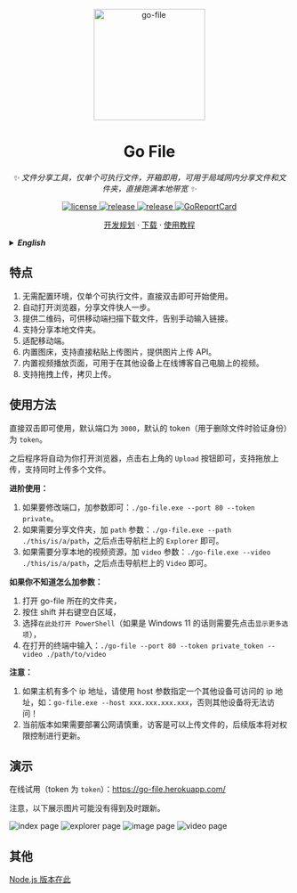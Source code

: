 <p align="center">
  <a href="https://github.com/songquanpeng/go-file"><img src="https://user-images.githubusercontent.com/39998050/108494937-1a573e80-72e3-11eb-81c3-5545d7c2ed6e.jpg" width="200" height="200" alt="go-file"></a>
</p>

<div align="center">

# Go File

_✨ 文件分享工具，仅单个可执行文件，开箱即用，可用于局域网内分享文件和文件夹，直接跑满本地带宽 ✨_  

</div>

<p align="center">
  <a href="https://raw.githubusercontent.com/songquanpeng/go-file/master/LICENSE">
    <img src="https://img.shields.io/github/license/songquanpeng/go-file?color=brightgreen" alt="license">
  </a>
  <a href="https://github.com/songquanpeng/go-file/releases/latest">
    <img src="https://img.shields.io/github/v/release/songquanpeng/go-file?color=brightgreen&include_prereleases" alt="release">
  </a>
  <a href="https://github.com/songquanpeng/go-file/releases/latest">
    <img src="https://img.shields.io/github/downloads/songquanpeng/go-file/total?color=brightgreen&include_prereleases" alt="release">
  </a>
  <a href="https://goreportcard.com/report/github.com/songquanpeng/go-file">
  <img src="https://goreportcard.com/badge/github.com/songquanpeng/go-file" alt="GoReportCard">
  </a>
</p>

<p align="center">
  <a href="https://github.com/songquanpeng/go-file/projects/1">开发规划</a>
  ·
  <a href="https://github.com/songquanpeng/go-file/releases">下载</a>
  ·
  <a href="https://iamazing.cn/page/LAN-SHARE-使用教程">使用教程</a>
</p>


<details>
<summary><strong><i>English</i></strong></summary>
<div>

## Description
File sharing tool, can be used to share files in a LAN.

## Features
1. No need to configure environment and there is only a single executable file.
2. Automatically open browser to make you share file more quickly.
3. Generate QR codes for your mobile phone to scan.
4. Easily share all the content of a local dir.

## Usage
Just double-click to use with default port `3000` and default token (used to verify identity when user try to delete files) `token`.

If you want to change the port and token, run it like this:`./go-file.exe --port 80 --token private`.

Your can also public a local path by providing a `path` like this : `./go-file.exe --path ./this/is/a/path` 

```
Usage of go-file.exe:
  -host string
        the server's ip address or domain (default "localhost")
  -path string
        specify a local path to public
  -port int
        specify the server listening port. (default 3000)
  -token string
        specify the private token. (default "token")
  -video string
        specify a video folder to public
```

## Demo
Please visit https://go-file.herokuapp.com/ to have a try yourself.

![index page](https://user-images.githubusercontent.com/39998050/130427067-80bf3cc5-5fee-488a-bea5-e323b9458064.png)
![explorer page](https://user-images.githubusercontent.com/39998050/177032568-8af95d7e-87ab-4e60-804b-5e49addfb6ab.png)
![image page](https://user-images.githubusercontent.com/39998050/177032659-c8c68186-09f4-4142-9f57-70bcb4a4cda1.png)
![video page](https://user-images.githubusercontent.com/39998050/177032588-8946abde-a8da-45a2-a389-c16dba9cea34.png)


## Others
[Node.js version is here.](https://github.com/songquanpeng/lan-share)
</div>
</details>


## 特点
1. 无需配置环境，仅单个可执行文件，直接双击即可开始使用。
2. 自动打开浏览器，分享文件快人一步。
3. 提供二维码，可供移动端扫描下载文件，告别手动输入链接。
4. 支持分享本地文件夹。
5. 适配移动端。
6. 内置图床，支持直接粘贴上传图片，提供图片上传 API。
7. 内置视频播放页面，可用于在其他设备上在线博客自己电脑上的视频。
8. 支持拖拽上传，拷贝上传。

## 使用方法
直接双击即可使用，默认端口为 `3000`，默认的 token（用于删除文件时验证身份）为 `token`。

之后程序将自动为你打开浏览器，点击右上角的 `Upload` 按钮即可，支持拖放上传，支持同时上传多个文件。

**进阶使用：**
1. 如果要修改端口，加参数即可：`./go-file.exe --port 80 --token private`。
2. 如果需要分享文件夹，加 `path` 参数：`./go-file.exe --path ./this/is/a/path`，之后点击导航栏上的 `Explorer` 即可。
3. 如果需要分享本地的视频资源，加 `video` 参数：`./go-file.exe --video ./this/is/a/path`，之后点击导航栏上的 `Video` 即可。

**如果你不知道怎么加参数：**
1. 打开 go-file 所在的文件夹，
2. 按住 shift 并右键空白区域，
3. 选择`在此处打开 PowerShell`（如果是 Windows 11 的话则需要先点击`显示更多选项`），
4. 在打开的终端中输入：`./go-file --port 80 --token private_token --video ./path/to/video`

**注意：**
1. 如果主机有多个 ip 地址，请使用 host 参数指定一个其他设备可访问的 ip 地址，如：`go-file.exe --host xxx.xxx.xxx.xxx`，否则其他设备将无法访问！
2. 当前版本如果需要部署公网请慎重，访客是可以上传文件的，后续版本将对权限控制进行更新。

## 演示
在线试用（token 为 `token`）：https://go-file.herokuapp.com/

注意，以下展示图片可能没有得到及时跟新。

![index page](https://user-images.githubusercontent.com/39998050/130427067-80bf3cc5-5fee-488a-bea5-e323b9458064.png)
![explorer page](https://user-images.githubusercontent.com/39998050/177032568-8af95d7e-87ab-4e60-804b-5e49addfb6ab.png)
![image page](https://user-images.githubusercontent.com/39998050/177032659-c8c68186-09f4-4142-9f57-70bcb4a4cda1.png)
![video page](https://user-images.githubusercontent.com/39998050/177032588-8946abde-a8da-45a2-a389-c16dba9cea34.png)

## 其他
[Node.js 版本在此](https://github.com/songquanpeng/lan-share)
